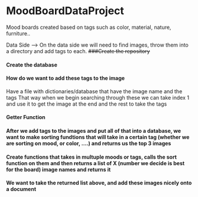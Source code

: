 # MoodBoardDataProject
Mood boards created based on tags such as color, material, nature, furniture..

Data Side —> On the data side we will need to find images, throw them into a directory and add tags to each.
~~###Create the repository~~
#### Create the database
#### How do we want to add these tags to the image
 Have a file with dictionaries/database that have the image name and the tags
 That way when we begin searching through these we can take index 1 and use it to get the image at the end and the rest to take the tags
#### Getter Function
#### After we add tags to the images and put all of that into a database, we want to make sorting fundtions that will take in a certain tag (whether we are sorting on mood, or color, ….) and returns us the top 3 images
#### Create functions that takes in multuple moods or tags, calls the sort function on them and then returns a list of X (number we decide is best for the board) image names and returns it
#### We want to take the returned list above, and add these images nicely onto a document
